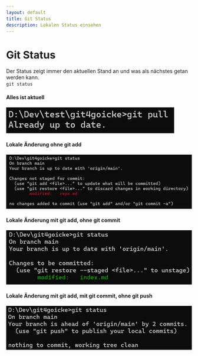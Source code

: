 ```yaml
---
layout: default
title: Git Status
description: Lokalen Status einsehen
---
```

# Git Status
Der Status zeigt immer den aktuellen Stand an und was als nächstes getan werden kann.<br>
`git status`
<br>

#### Alles ist aktuell

![Output Git Status Alles gut](./assets/img/status-outp_good.jpg)
<br>

#### Lokale Änderung ohne git add

![Output Git Status Local Changes without Add](./assets/img/status-outp_wadd.jpg)
<br>

#### Lokale Änderung mit git add, ohne git commit

![Output Git Status after Add without Commit](./assets/img/status-outp_wcom.jpg)
<br>

#### Lokale Änderung mit git add, mit git commit, ohne git push

![Output Git Status Ohne Push](./assets/img/status-outp_wpush.jpg)